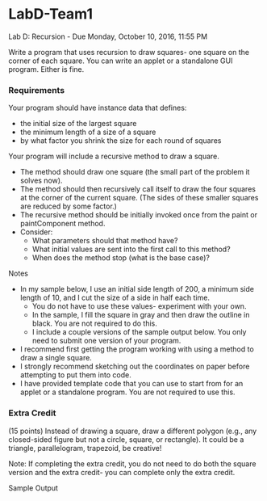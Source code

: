 # LabD-Team1
Lab D: Recursion - Due Monday, October 10, 2016, 11:55 PM

Write a program that uses recursion to draw squares- one square on the corner of each square. You can write an applet or a standalone GUI program. Either is fine.

### Requirements

Your program should have instance data that defines:

  * the initial size of the largest square
  * the minimum length of a size of a square
  * by what factor you shrink the size for each round of squares

Your program will include a recursive method to draw a square.

  * The method should draw one square (the small part of the problem it solves now).
  * The method should then recursively call itself to draw the four squares at the corner of the current square. (The sides of these smaller squares are reduced by some factor.)
  * The recursive method should be initially invoked once from the paint or paintComponent method.
  * Consider:
    * What parameters should that method have?
    * What initial values are sent into the first call to this method?
    * When does the method stop (what is the base case)?
    
Notes

  * In my sample below, I use an initial side length of 200, a minimum side length of 10, and I cut the size of a side in half each time.
    * You do not have to use these values- experiment with your own.
    * In the sample, I fill the square in gray and then draw the outline in black. You are not required to do this.
    * I include a couple versions of the sample output below. You only need to submit one version of your program.
  * I recommend first getting the program working with using a method to draw a single square.
  * I strongly recommend sketching out the coordinates on paper before attempting to put them into code.
  * I have provided template code that you can use to start from for an applet or a standalone program. You are not required to use this.

### Extra Credit

(15 points) Instead of drawing a square, draw a different polygon (e.g., any closed-sided figure but not a circle, square, or rectangle). It could be a triangle, parallelogram, trapezoid, be creative!

Note: If completing the extra credit, you do not need to do both the square version and the extra credit- you can complete only the extra credit.

Sample Output

